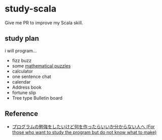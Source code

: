 # study-scala
Give me PR to improve my Scala skill.

## study plan
i will program...  
- fizz buzz
- some [mathematical puzzles](https://www.amazon.co.jp/dp/B016QEE30G/ref=dp-kindle-redirect?_encoding=UTF8&btkr=1)
- calculator
- one sentence chat
- calendar
- Address book
- fortune slip
- Tree type Bulletin board

## Reference
- [プログラムの勉強をしたいけど何を作ったらいいか分からない人へ (For those who want to study the program but do not know what to make)](http://qiita.com/raysuke/items/5b92780573b691b169fe)

